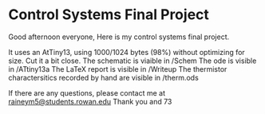 # Control Systems Final Project
Good afternoon everyone, 
Here is my control systems final project. 

It uses an AtTiny13, using 1000/1024 bytes (98%) without optimizing for size. Cut it a bit close.
The schematic is viaible in /Schem
The ode is visible in /ATtiny13a
The LaTeX report is visible in /Writeup
The thermistor charactersitics recorded by hand are visible in /therm.ods

If there are any questions, please contact me at raineym5@students.rowan.edu
Thank you and 73
